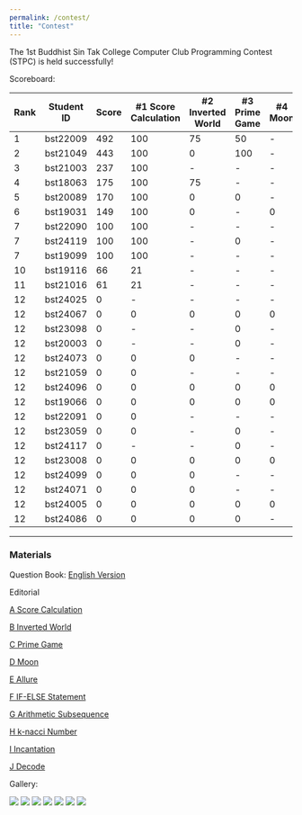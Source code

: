 ```yaml
---
permalink: /contest/
title: "Contest"
---
```


The 1st Buddhist Sin Tak College Computer Club Programming Contest (STPC) is held successfully!

Scoreboard:

| Rank | Student ID | Score | #1 Score Calculation | #2 Inverted World | #3 Prime Game | #4 Moon | #5 Allure | #6 IF-ELSE Statement | #7 Arithmetic Subsequence | #8 k-nacci Number | #9 Incantation | #10 Decode |
| ---- | ---------- | ----- | -------------------- | ----------------- | ------------- | ------- | --------- | -------------------- | ------------------------- | ----------------- | -------------- | ---------- |
| 1    | bst22009   | 492   | 100                  | 75                | 50            | \-      | \-        | 67                   | 100                       | 0                 | \-             | 100        |
| 2    | bst21049   | 443   | 100                  | 0                 | 100           | \-      | 43        | \-                   | 100                       | \-                | \-             | 100        |
| 3    | bst21003   | 237   | 100                  | \-                | \-            | \-      | \-        | 67                   | 0                         | \-                | \-             | 70         |
| 4    | bst18063   | 175   | 100                  | 75                | \-            | \-      | \-        | \-                   | 0                         | \-                | \-             | \-         |
| 5    | bst20089   | 170   | 100                  | 0                 | 0             | \-      | \-        | 0                    | \-                        | \-                | \-             | 70         |
| 6    | bst19031   | 149   | 100                  | 0                 | \-            | 0       | \-        | \-                   | 49                        | 0                 | \-             | \-         |
| 7    | bst22090   | 100   | 100                  | \-                | \-            | \-      | \-        | \-                   | 0                         | \-                | \-             | \-         |
| 7    | bst24119   | 100   | 100                  | \-                | 0             | \-      | \-        | \-                   | \-                        | \-                | \-             | \-         |
| 7    | bst19099   | 100   | 100                  | \-                | \-            | \-      | \-        | \-                   | 0                         | \-                | \-             | \-         |
| 10   | bst19116   | 66    | 21                   | \-                | \-            | \-      | \-        | \-                   | \-                        | \-                | \-             | 45         |
| 11   | bst21016   | 61    | 21                   | \-                | \-            | \-      | \-        | \-                   | 0                         | 0                 | \-             | 40         |
| 12   | bst24025   | 0     | \-                   | \-                | \-            | \-      | 0         | 0                    | \-                        | \-                | \-             | 0          |
| 12   | bst24067   | 0     | 0                    | 0                 | 0             | 0       | 0         | 0                    | 0                         | 0                 | 0              | 0          |
| 12   | bst23098   | 0     | \-                   | \-                | 0             | \-      | \-        | \-                   | 0                         | \-                | \-             | \-         |
| 12   | bst20003   | 0     | \-                   | \-                | 0             | \-      | \-        | 0                    | \-                        | \-                | \-             | 0          |
| 12   | bst24073   | 0     | 0                    | 0                 | \-            | \-      | \-        | \-                   | \-                        | \-                | \-             | \-         |
| 12   | bst21059   | 0     | 0                    | \-                | \-            | \-      | \-        | \-                   | \-                        | \-                | \-             | \-         |
| 12   | bst24096   | 0     | 0                    | 0                 | 0             | 0       | 0         | 0                    | 0                         | 0                 | 0              | 0          |
| 12   | bst19066   | 0     | 0                    | 0                 | 0             | 0       | 0         | 0                    | 0                         | 0                 | 0              | 0          |
| 12   | bst22091   | 0     | 0                    | \-                | \-            | \-      | \-        | \-                   | \-                        | \-                | \-             | \-         |
| 12   | bst23059   | 0     | 0                    | \-                | 0             | \-      | \-        | 0                    | \-                        | \-                | \-             | 0          |
| 12   | bst24117   | 0     | \-                   | \-                | 0             | \-      | \-        | 0                    | \-                        | \-                | \-             | \-         |
| 12   | bst23008   | 0     | 0                    | 0                 | 0             | 0       | 0         | 0                    | 0                         | 0                 | 0              | 0          |
| 12   | bst24099   | 0     | 0                    | 0                 | \-            | \-      | \-        | 0                    | \-                        | \-                | \-             | \-         |
| 12   | bst24071   | 0     | 0                    | 0                 | \-            | \-      | \-        | \-                   | \-                        | \-                | \-             | 0          |
| 12   | bst24005   | 0     | 0                    | 0                 | 0             | 0       | \-        | 0                    | 0                         | \-                | \-             | 0          |
| 12   | bst24086   | 0     | 0                    | 0                 | 0             | \-      | 0         | \-                   | 0                         | 0                 | \-             | \-         |

---

### Materials

Question Book: [English Version](/assets/files/2425stpc/Question_Book.pdf)

Editorial

[A Score Calculation](/assets/files/2425stpc/STPC_A_Solution.pdf) 

[B Inverted World](/assets/files/2425stpc/STPC_B_Solution.pdf) 

[C Prime Game](/assets/files/2425stpc/STPC_C_Solution.pdf) 

[D Moon](/assets/files/2425stpc/STPC_D_Solution.pdf) 

[E Allure](/assets/files/2425stpc/STPC_E_Solution.pdf)

[F IF-ELSE Statement](/assets/files/2425stpc/STPC_F_Solution.pdf) 

[G Arithmetic Subsequence](/assets/files/2425stpc/STPC_G_Solution.pdf) 

[H k-nacci Number](/assets/files/2425stpc/STPC_H_Solution.pdf) 

[I Incantation](/assets/files/2425stpc/STPC_I_Solution.pdf) 

[J Decode](/assets/files/2425stpc/STPC_J_Solution.pdf)

Gallery:

![](/assets/files/gallery/2425stpc/photo1.jpeg)
![](/assets/files/gallery/2425stpc/photo2.jpg)
![](/assets/files/gallery/2425stpc/photo3.jpeg)
![](/assets/files/gallery/2425stpc/photo4.jpeg)
![](/assets/files/gallery/2425stpc/photo5.jpeg)
![](/assets/files/gallery/2425stpc/photo6.jpg)
![](/assets/files/gallery/2425stpc/photo7.jpg)